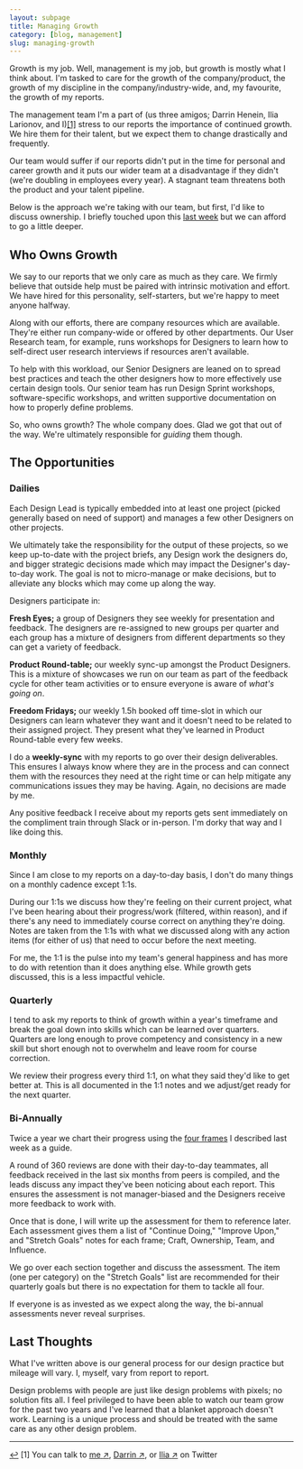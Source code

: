 ```yaml
---
layout: subpage
title: Managing Growth
category: [blog, management]
slug: managing-growth
---
```

Growth is my job. Well, management is my job, but growth is mostly what I think about. I'm tasked to care for the growth of the company/product, the growth of my discipline in the company/industry-wide, and, my favourite, the growth of my reports.

The management team I'm a part of (us three amigos; Darrin Henein, Ilia Larionov, and I)<a id="anchor-1" href="#note-1" class="fieldnotes-anchor">[1]</a> stress to our reports the importance of continued growth. We hire them for their talent, but we expect them to change drastically and frequently.

Our team would suffer if our reports didn't put in the time for personal and career growth and it puts our wider team at a disadvantage if they didn't (we're doubling in employees every year). A stagnant team threatens both the product and your talent pipeline.

Below is the approach we're taking with our team, but first, I'd like to discuss ownership. I briefly touched upon this [last week](http://helentran.com/assessing-impact) but we can afford to go a little deeper.

## Who Owns Growth

We say to our reports that we only care as much as they care. We firmly believe that outside help must be paired with intrinsic motivation and effort. We have hired for this personality, self-starters, but we're happy to meet anyone halfway.

Along with our efforts, there are company resources which are available. They're either run company-wide or offered by other departments. Our User Research team, for example, runs workshops for Designers to learn how to self-direct user research interviews if resources aren't available.

To help with this workload, our Senior Designers are leaned on to spread best practices and teach the other designers how to more effectively use certain design tools. Our senior team has run Design Sprint workshops, software-specific workshops, and written supportive documentation on how to properly define problems.

So, who owns growth? The whole company does. Glad we got that out of the way. We're ultimately responsible for *guiding* them though.

## The Opportunities

### Dailies

Each Design Lead is typically embedded into at least one project (picked generally based on need of support) and manages a few other Designers on other projects.

We ultimately take the responsibility for the output of these projects, so we keep up-to-date with the project briefs, any Design work the designers do, and bigger strategic decisions made which may impact the Designer's day-to-day work. The goal is not to micro-manage or make decisions, but to alleviate any blocks which may come up along the way.

Designers participate in:

**Fresh Eyes;** a group of Designers they see weekly for presentation and feedback. The designers are re-assigned to new groups per quarter and each group has a mixture of designers from different departments so they can get a variety of feedback. 

**Product Round-table;** our weekly sync-up amongst the Product Designers. This is a mixture of showcases we run on our team as part of the feedback cycle for other team activities or to ensure everyone is aware of _what's going on_.

**Freedom Fridays;** our weekly 1.5h booked off time-slot in which our Designers can learn whatever they want and it doesn't need to be related to their assigned project. They present what they've learned in Product Round-table every few weeks.

I do a **weekly-sync** with my reports to go over their design deliverables. This ensures I always know where they are in the process and can connect them with the resources they need at the right time or can help mitigate any communications issues they may be having. Again, no decisions are made by me. 

Any positive feedback I receive about my reports gets sent immediately on the compliment train through Slack or in-person. I'm dorky that way and I like doing this.

### Monthly

Since I am close to my reports on a day-to-day basis, I don't do many things on a monthly cadence except 1:1s. 

During our 1:1s we discuss how they're feeling on their current project, what I've been hearing about their progress/work (filtered, within reason), and if there's any need to immediately course correct on anything they're doing. Notes are taken from the 1:1s with what we discussed along with any action items (for either of us) that need to occur before the next meeting. 

For me, the 1:1 is the pulse into my team's general happiness and has more to do with retention than it does anything else. While growth gets discussed, this is a less impactful vehicle.

### Quarterly 

I tend to ask my reports to think of growth within a year's timeframe and break the goal down into skills which can be learned over quarters. Quarters are long enough to prove competency and consistency in a new skill but short enough not to overwhelm and leave room for course correction.

We review their progress every third 1:1, on what they said they'd like to get better at. This is all documented in the 1:1 notes and we adjust/get ready for the next quarter. 

### Bi-Annually

Twice a year we chart their progress using the [four frames](http://helentran.com/assessing-impact) I described last week as a guide.

A round of 360 reviews are done with their day-to-day teammates, all feedback received in the last six months from peers is compiled, and the leads discuss any impact they've been noticing about each report. This ensures the assessment is not manager-biased and the Designers receive more feedback to work with. 

Once that is done, I will write up the assessment for them to reference later. Each assessment gives them a list of "Continue Doing," "Improve Upon," and "Stretch Goals" notes for each frame; Craft, Ownership, Team, and Influence. 

We go over each section together and discuss the assessment. The item (one per category) on the "Stretch Goals" list are recommended for their quarterly goals but there is no expectation for them to tackle all four.

If everyone is as invested as we expect along the way, the bi-annual assessments never reveal surprises. 

## Last Thoughts

What I've written above is our general process for our design practice but mileage will vary. I, myself, vary from report to report.

Design problems with people are just like design problems with pixels; no solution fits all. I feel privileged to have been able to watch our team grow for the past two years and I've learned that a blanket approach doesn't work. Learning is a unique process and should be treated with the same care as any other design problem.

<hr class="small">

<div class="fieldnotes">
    <p id="note-1" class="h6"><a href="#anchor-1" class="footnote-back">&#8617;&#xFE0E;</a> <span class="footnote">[1]</span> You can talk to <a href="https://www.twitter.com/tranhelen" class="external" target="_blank"><span class="external-body">me</span> <span class="external-box"><span class="external-box__arrow">↗&#xFE0E;</span></span></a>, <a href="https://twitter.com/darrinhenein" class="external" target="_blank"><span class="external-body">Darrin</span> <span class="external-box"><span class="external-box__arrow">↗&#xFE0E;</span></span></a>, or <a href="https://twitter.com/ilialarionov" class="external" target="_blank"><span class="external-body">Ilia</span> <span class="external-box"><span class="external-box__arrow">↗&#xFE0E;</span></span></a> on Twitter</p>
</div>